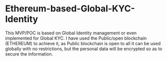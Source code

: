 # Ethereum-based-Global-KYC-Identity
This MVP/POC is based on Global Identity management or even implemented for Global KYC. I have used the Public/open blockchain (ETHEREUM) to achieve it, as Public blockchain is open to all it can be used globally with no restrictions, but the personal data will be encrypted so as  to secure the information.
